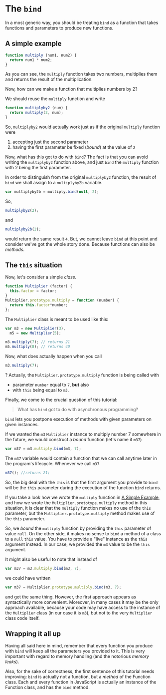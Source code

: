 # The `bind`

In a most generic way, you should be treating `bind` as a function that takes functions and parameters to produce new functions.

## A simple example

```javascript
function multiply (num1, num2) {
  return num1 * num2;
}
```

As you can see, the `multiply` function takes two numbers, multiplies them and returns the result of the multiplication.

Now, how can we make a function that multiplies numbers by 2?

We should reuse the `multiply` function and write

```javascript
function multiplyby2 (num) {
  return multiply(2, num);
}
```

So, `multiplyby2` would actually work just as if the original `multiply` function were

1. accepting just the second parameter
2. having the first parameter be fixed (_bound_) at the value of `2`

Now, what has this got to do with `bind`?
The fact is that you can avoid writing the `multiplyby2` function above, and just `bind` the `multiply` function with 2 being the first parameter.

In order to distinguish from the original `multiplyby2` function, the result of `bind` we shall assign to a `multiplyby2b` variable.

```javascript
var multiplyby2b = multiply.bind(null, 2);
```

So,

```javascript
multiplyby2(2);
```

and

```javascript
multiplyby2b(2);
```

would return the same result `4`.
But, we cannot leave `bind` at this point and consider we've got the whole story done.
Because functions can also be _methods_.

## The `this` situation

Now, let's consider a simple _class_.

```javascript
function Multiplier (factor) {
  this.factor = factor;
}
Multiplier.prototype.multiply = function (number) {
  return this.factor*number;
};
```

The `Multiplier` class is meant to be used like this:

```javascript
var m3 = new Multiplier(3),
  m5 = new Multiplier(5);

m3.multiply(7); // returns 21
m5.multiply(8); // returns 40
```

Now, what does actually happen when you call

```javascript
m3.multiply(7);
```

? Actually, the `Multiplier.prototype.multiply` function is being called with 

- parameter `number` equal to `7`, __but__ also 
- with `this` being equal to `m3`.

Finally, we come to the crucial question of this tutorial:

> What has `bind` got to do with asynchronous programming?

`bind` lets you postpone execution of methods with given parameters on given instances.

If we wanted the `m3` `Multiplier` instance to multiply number 7 somewhere in the future, we would construct a _bound_ function (let's name it `m37`)

```javascript
var m37 = m3.multiply.bind(m3, 7);
```

The `m37` variable would contain a function that we can call anytime later in the program's lifecycle.
Whenever we call `m37`

```javascript
m37(); //returns 21;
```

So, the big deal with the `this` is that the first argument you provide to `bind` will be the `this` parameter during the execution of the function `bind` returns.

If you take a look how we wrote the `multiply` function in [A Simple Example](a_simple_example), and how we wrote the `Multiplier.prototype.multiply` method in this situation, it is clear that the `multiply` function makes no use of the `this` parameter, but the `Multiplier.prototype.multiply` method makes use of the `this` parameter.

So, we _bound_ the `multiply` function by providing the `this` parameter of value `null`.
On the other side, it makes no sense to `bind` a method of a class to a `null` `this` value. You have to provide a "live" instance as the `this` argument instead. In our case, we provided the `m3` value to be the `this` argument.

It might also be useful to note that instead of

```javascript
var m37 = m3.multiply.bind(m3, 7);
```

we could have written

```javascript
var m37 = Multiplier.prototype.multiply.bind(m3, 7);
```

and get the same thing.
However, the first approach appears as syntactically more convenient.
Moreover, in many cases it may be the only approach available, because your code may have access to the instance of the `Multiplier` class (in our case it is `m3`), but not to the very `Multiplier` class code itself.

## Wrapping it all up
Having all said here in mind, remember that every function you produce with `bind` will keep all the parameters you provided to it. This is very important with regard to memory handling (and the notorious _memory leaks_).

Also, for the sake of correctness, the first sentence of this tutorial needs improving: `bind` is actually not a function, but a _method_ of the Function class.
Each and every function in JavaScript is actually an instance of the Function class, and has the `bind` method.
